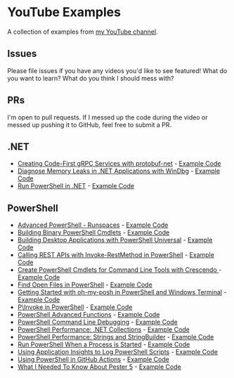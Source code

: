 # YouTube Examples

A collection of examples from [my YouTube channel](https://www.youtube.com/channel/UCIrhSHyw-ySF4eQFkt6fQSA).

## Issues

Please file issues if you have any videos you'd like to see featured! What do you want to learn? What do you think I should mess with? 

## PRs

I'm open to pull requests. If I messed up the code during the video or messed up pushing it to GitHub, feel free to submit a PR. 

## .NET 

- [Creating Code-First gRPC Services with protobuf-net](https://youtu.be/BS5AeaMi5HA) - [Example Code](/dotnet/Code-First%20gRPC%20Services%20with%20protobuf-net/)
- [Diagnose Memory Leaks in .NET Applications with WinDbg](https://youtu.be/V-bbGIb1cEo) - [Example Code](/dotnet/Diagnose%20Memory%20Leaks%20in%20.NET%20Applications%20with%20WinDbg/)
- [Run PowerShell in .NET](https://youtu.be/9D-q3NMznjo) - [Example Code](/dotnet/Run%20PowerShell%20in%20.NET/)

## PowerShell

- [Advanced PowerShell - Runspaces](https://youtu.be/WvxUuru_vhk) - [Example Code](/PowerShell/Advanced%20PowerShell%20-%20Runspaces/)
- [Building Binary PowerShell Cmdlets](https://youtu.be/4fgccFI-EHY) - [Example Code](/PowerShell/Building%20Binary%20PowerShell%20Cmdlets/src/)
- [Building Desktop Applications with PowerShell Universal](https://youtu.be/0Y83N1yA7XE) - [Example Code](/PowerShell/Building%20Desktop%20Applications%20with%20PowerShell%20Universal/)
- [Calling REST APIs with Invoke-RestMethod in PowerShell](https://youtu.be/wpquzkKGxVM) - [Example Code](/PowerShell/Calling%20REST%20APIs%20with%20Invoke-RestMethod%20in%20PowerShell/)
- [Create PowerShell Cmdlets for Command Line Tools with Crescendo ](https://youtu.be/c9m7ZdSwgkQ) - [Example Code](/PowerShell/Create%20PowerShell%20Cmdlets%20for%20Command%20Line%20Tools%20with%20Crescendo/)
- [Find Open Files in PowerShell](https://youtu.be/rPQTKQBTFLo) - [Example Code](/PowerShell/Find%20Open%20Files) 
- [Getting Started with oh-my-posh in PowerShell and Windows Terminal](https://youtu.be/OL9Mr4dzIWU) - [Example Code](/PowerShell/Getting%20Started%20with%20oh-my-posh%20in%20PowerShell%20and%20Windows%20Terminal/)
- [P\Invoke in PowerShell](https://youtu.be/IN1KmLsaP7w) - [Example Code](https://github.com/adamdriscoll/pinvoke)
- [PowerShell Advanced Functions](https://youtu.be/pHkAP78KDJk) - [Example Code](/PowerShell/PowerShell%20Advanced%20Functions/)
- [PowerShell Command Line Debugging](https://youtu.be/TCs8KmyZCgs) - [Example Code](/PowerShell/PowerShell%20Command%20Line%20Debugging/)
- [PowerShell Performance: .NET Collections](https://youtu.be/FXZLYKrbivY) - [Example Code](/PowerShell/PowerShell%20Performance%20-%20.NET%20Collections/)
- [PowerShell Performance: Strings and StringBuilder](https://youtu.be/W5stxz96FO0) - [Example Code](/PowerShell/PowerShell%20Performance%20-%20Strings%20and%20StringBuilder/)
- [Run PowerShell When a Process is Started](https://youtu.be/K5wwXOsQONs) - [Example Code](/PowerShell/Run%20PowerShell%20When%20a%20Process%20is%20Started/) 
- [Using Application Insights to Log PowerShell Scripts](https://youtu.be/asE5uCy8zYI) - [Example Code](/PowerShell/Using%20Application%20Insights%20to%20Log%20PowerShell%20Scripts/)
- [Using PowerShell in GitHub Actions](https://youtu.be/FU7w7We_hh8) - [Example Code](https://github.com/adamdriscoll/pwsh-github-actions) 
- [What I Needed To Know About Pester 5](https://youtu.be/iBgieFKACwI) - [Example Code](/PowerShell/What%20I%20Needed%20to%20Know%20About%20Pester%205/)
